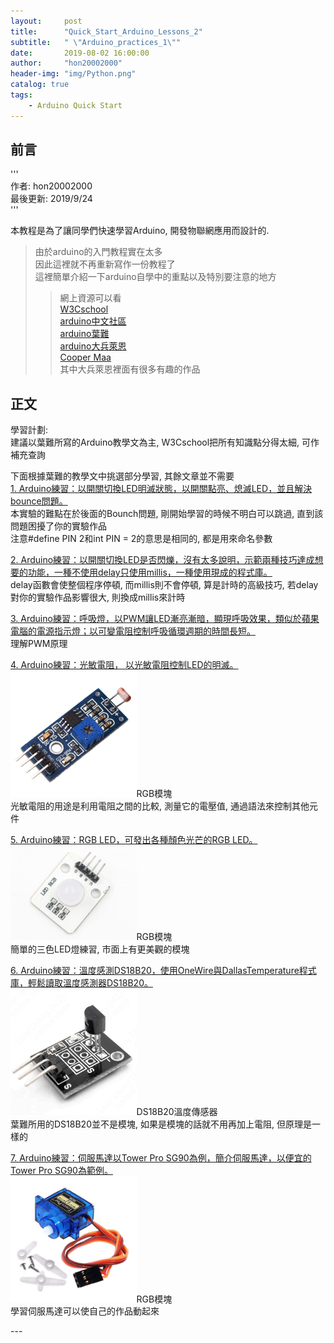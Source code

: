 ```yaml
---
layout:     post
title:      "Quick_Start_Arduino_Lessons_2"
subtitle:   " \"Arduino_practices_1\""
date:       2019-08-02 16:00:00
author:     "hon20002000"
header-img: "img/Python.png"
catalog: true
tags:
    - Arduino Quick Start 
---
```

## 前言
  
'''  
作者: hon20002000   
最後更新: 2019/9/24    
'''   
  
本教程是為了讓同學們快速學習Arduino, 開發物聯網應用而設計的.  

>由於arduino的入門教程實在太多    
>因此這裡就不再重新寫作一份教程了     
>這裡簡單介紹一下arduino自學中的重點以及特別要注意的地方     
>>網上資源可以看  
>>[W3Cschool](https://www.w3cschool.cn/arduino/arduino_keyboard_serial.html)  
>>[arduino中文社區](https://www.arduino.cn/thread-1066-1-1.html)  
>>[arduino葉難](http://yehnan.blogspot.com/2012/02/arduino_21.html)  
>>[arduino大兵萊恩](https://gogoprivateryan.blogspot.com/search/label/arduino)  
>>[Cooper Maa](http://coopermaa2nd.blogspot.com/2011/02/arduino-serial-library.html)  
>>其中大兵萊恩裡面有很多有趣的作品       

## 正文
  
學習計劃:     
建議以葉難所寫的Arduino教學文為主, W3Cschool把所有知識點分得太細, 可作補充查詢    
  
下面根據葉難的教學文中挑選部分學習, 其餘文章並不需要  
[1. Arduino練習：以開關切換LED明滅狀態，以開關點亮、熄滅LED，並且解決bounce問題。](http://yehnan.blogspot.com/2012/02/arduinoled.html)  
本實驗的難點在於後面的Bounch問題, 剛開始學習的時候不明白可以跳過, 直到該問題困擾了你的實驗作品  
注意#define PIN 2和int PIN = 2的意思是相同的, 都是用來命名參數    
  
[2. Arduino練習：以開關切換LED是否閃爍，沒有太多說明，示範兩種技巧達成想要的功能，一種不使用delay只使用millis，一種使用現成的程式庫。](http://yehnan.blogspot.com/2014/03/arduinoled.html)  
delay函數會使整個程序停頓, 而millis則不會停頓, 算是計時的高級技巧, 若delay對你的實驗作品影響很大, 則換成millis來計時  

[3. Arduino練習：呼吸燈，以PWM讓LED漸亮漸暗，顯現呼吸效果，類似於蘋果電腦的電源指示燈；以可變電阻控制呼吸循環週期的時間長短。](http://yehnan.blogspot.com/2012/02/arduino_16.html)  
理解PWM原理  
  
[4. Arduino練習：光敏電阻， 以光敏電阻控制LED的明滅。](http://yehnan.blogspot.com/2012/02/arduino_23.html)  
<img src="/img/photoresistance.jpg" width="40%">RGB模塊  
光敏電阻的用途是利用電阻之間的比較, 測量它的電壓值, 通過語法來控制其他元件  
  
[5. Arduino練習：RGB LED，可發出各種顏色光芒的RGB LED。](http://yehnan.blogspot.com/2013/01/arduinorgb-led.html)  
<img src="/img/RGB_LED.jpg" width="40%">RGB模塊  
簡單的三色LED燈練習, 市面上有更美觀的模塊    
   
[6. Arduino練習：溫度感測DS18B20，使用OneWire與DallasTemperature程式庫，輕鬆讀取溫度感測器DS18B20。](http://yehnan.blogspot.com/2013/01/arduinods18b20.html)  
<img src="/img/DS18B20.png" width="40%">DS18B20溫度傳感器  
葉難所用的DS18B20並不是模塊, 如果是模塊的話就不用再加上電阻, 但原理是一樣的  
  
[7. Arduino練習：伺服馬達以Tower Pro SG90為例，簡介伺服馬達，以便宜的Tower Pro SG90為範例。](http://yehnan.blogspot.com/2013/09/arduinotower-pro-sg90.html)  
<img src="/img/SG90.jpg" width="40%">RGB模塊  
學習伺服馬達可以使自己的作品動起來  
  
<p id = "build"></p>
---
  
